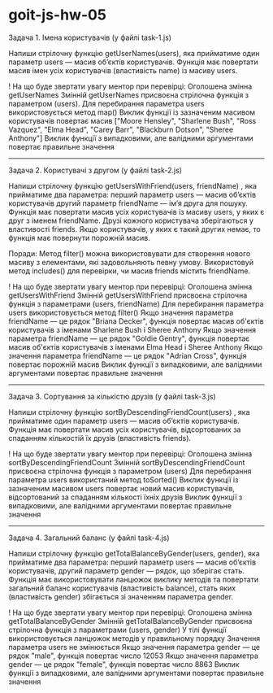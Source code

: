# goit-js-hw-05

Задача 1. Імена користувачів (у файлі task-1.js)

Напиши стрілочну функцію getUserNames(users), яка прийматиме один параметр users
— масив об’єктів користувачів. Функція має повертати масив імен усіх
користувачів (властивість name) із масиву users.

! На що буде звертати увагу ментор при перевірці: Оголошена змінна getUserNames
Змінній getUserNames присвоєна стрілочна функція з параметром (users). Для
перебирання параметра users використовується метод map() Виклик функції із
зазначеним масивом користувачів повертає масив ["Moore Hensley", "Sharlene
Bush", "Ross Vazquez", "Elma Head", "Carey Barr", "Blackburn Dotson", "Sheree
Anthony"] Виклик функції з випадковими, але валідними аргументами повертає
правильне значення

---

Задача 2. Користувачі з другом (у файлі task-2.js)

Напиши стрілочну функцію getUsersWithFriend(users, friendName) , яка прийматиме
два параметра: перший параметр users — масив об’єктів користувачів другий
параметр friendName — ім’я друга для пошуку. Функція має повертати масив усіх
користувачів із масиву users, у яких є друг з іменем friendName. Друзі кожного
користувача зберігаються у властивості friends. Якщо користувачів, у яких є
такий других немає, то функція має повернути порожній масив.

Поради: Метод filter() можна використовувати для створення нового масиву з
елементами, які задовольняють певну умову. Використовуй метод includes() для
перевірки, чи масив friends містить friendName.

! На що буде звертати увагу ментор при перевірці: Оголошена змінна
getUsersWithFriend Змінній getUsersWithFriend присвоєна стрілочна функція з
параметрами (users, friendName) Для перебирання параметра users використовується
метод filter() Якщо значення параметра friendName — це рядок "Briana Decker",
функція повертає масив об'єктів користувачів з іменами Sharlene Bush і Sheree
Anthony Якщо значення параметра friendName — це рядок "Goldie Gentry", функція
повертає масив об'єктів користувачів з іменами Elma Head і Sheree Anthony Якщо
значення параметра friendName — це рядок "Adrian Cross", функція повертає
порожній масив Виклик функції з випадковими, але валідними аргументами повертає
правильне значення

---

Задача 3. Сортування за кількістю друзів (у файлі task-3.js)

Напиши стрілочну функцію sortByDescendingFriendCount(users) , яка прийматиме
один параметр users — масив об’єктів користувачів. Функція має повертати масив
усіх користувачів, відсортованих за спаданням кількостій їх друзів (властивість
friends).

! На що буде звертати увагу ментор при перевірці: Оголошена змінна
sortByDescendingFriendCount Змінній sortByDescendingFriendCount присвоєна
стрілочна функція з параметром (users) Для перебирання параметра users
використаний метод toSorted() Виклик функції із зазначеним масивом users
повертає новий масив користувачів, відсортований за спаданням кількості їхніх
друзів Виклик функції з випадковими, але валідними аргументами повертає
правильне значення

---

Задача 4. Загальний баланс (у файлі task-4.js)

Напиши стрілочну функцію getTotalBalanceByGender(users, gender), яка прийматиме
два параметра: перший параметр users — масив об’єктів користувачів, другий
параметр gender — рядок, що зберігає стать. Функція має використовувати ланцюжок
виклику методів та повертати загальний баланс користувачів (властивість
balance), стать яких (властивість gender) збігається зі значенням параметра
gender.

! На що буде звертати увагу ментор при перевірці: Оголошена змінна
getTotalBalanceByGender Змінній getTotalBalanceByGender присвоєна стрілочна
функція з параметрами (users, gender) У тілі функції використовується ланцюжок
методів у правильному порядку Значення параметра users не змінюється Якщо
значення параметра gender — це рядок "male", функція повертає число 12053 Якщо
значення параметра gender — це рядок "female", функція повертає число 8863
Виклик функції з випадковими, але валідними аргументами повертає правильне
значення
